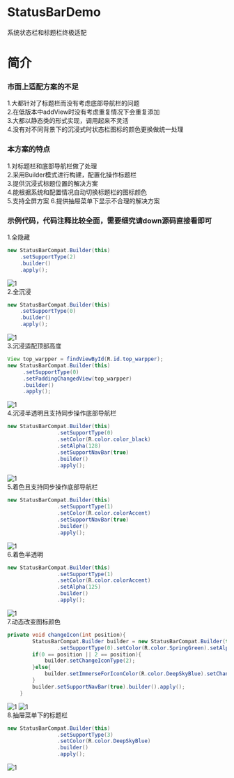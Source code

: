 # StatusBarDemo
系统状态栏和标题栏终极适配
# 简介
### 市面上适配方案的不足
1.大都针对了标题栏而没有考虑底部导航栏的问题</br>
2.在低版本中addView时没有考虑重复情况下会重复添加</br>
3.大都以静态类的形式实现，调用起来不灵活</br>
4.没有对不同背景下的沉浸式时状态栏图标的颜色更换做统一处理
### 本方案的特点
1.对标题栏和底部导航栏做了处理</br>
2.采用Builder模式进行构建，配置化操作标题栏</br>
3.提供沉浸式标题位置的解决方案</br>
4.能根据系统和配置情况自动切换标题栏的图标颜色</br>
5.支持全屏方案
6.提供抽屉菜单下显示不合理的解决方案
### 示例代码，代码注释比较全面，需要细究请down源码直接看即可
1.全隐藏
``` Java
new StatusBarCompat.Builder(this)
    .setSupportType(2)
    .builder()
    .apply();
```
![1](https://github.com/jigongdajiang/StatusBarDemo/raw/master/app/imgs/1.png) </br>
2.全沉浸 
``` Java
new StatusBarCompat.Builder(this)
    .setSupportType(0)
    .builder()
    .apply();
```
![1](https://github.com/jigongdajiang/StatusBarDemo/raw/master/app/imgs/2.png) </br>
3.沉浸适配顶部高度
``` Java
View top_warpper = findViewById(R.id.top_warpper);
new StatusBarCompat.Builder(this)
     .setSupportType(0)
     .setPaddingChangedView(top_warpper)
     .builder()
     .apply();
```
![1](https://github.com/jigongdajiang/StatusBarDemo/raw/master/app/imgs/3.png) </br>
4.沉浸半透明且支持同步操作底部导航栏
``` Java
new StatusBarCompat.Builder(this)
                .setSupportType(0)
                .setColor(R.color.color_black)
                .setAlpha(128)
                .setSupportNavBar(true)
                .builder()
                .apply();
```
![1](https://github.com/jigongdajiang/StatusBarDemo/raw/master/app/imgs/4.png) </br>
5.着色且支持同步操作底部导航栏
``` Java
new StatusBarCompat.Builder(this)
                .setSupportType(1)
                .setColor(R.color.colorAccent)
                .setSupportNavBar(true)
                .builder()
                .apply();
```
![1](https://github.com/jigongdajiang/StatusBarDemo/raw/master/app/imgs/5.png) </br>
6.着色半透明
``` Java
new StatusBarCompat.Builder(this)
                .setSupportType(1)
                .setColor(R.color.colorAccent)
                .setAlpha(125)
                .builder()
                .apply();
```
![1](https://github.com/jigongdajiang/StatusBarDemo/raw/master/app/imgs/6.png) </br>
7.动态改变图标颜色
``` Java
private void changeIcon(int position){
        StatusBarCompat.Builder builder = new StatusBarCompat.Builder(this)
                .setSupportType(0).setColor(R.color.SpringGreen).setAlpha(100);
        if(0 == position || 2 == position){
            builder.setChangeIconType(2);
        }else{
            builder.setImmerseForIconColor(R.color.DeepSkyBlue).setChangeIconType(1);
        }
        builder.setSupportNavBar(true).builder().apply();
    }
```
![1](https://github.com/jigongdajiang/StatusBarDemo/raw/master/app/imgs/7_1.png) 
![1](https://github.com/jigongdajiang/StatusBarDemo/raw/master/app/imgs/7_2.png) </br>
8.抽屉菜单下的标题栏
``` Java
new StatusBarCompat.Builder(this)
                .setSupportType(3)
                .setColor(R.color.DeepSkyBlue)
                .builder()
                .apply();
```
![1](https://github.com/jigongdajiang/StatusBarDemo/raw/master/app/imgs/8.png) </br>

